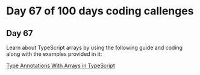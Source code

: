 # Day 67 of 100 days coding callenges

## Day 67
Learn about TypeScript arrays by using the following guide and coding along with the examples provided in it:


[Type Annotations With Arrays in TypeScript](TS-Array/README.md)


